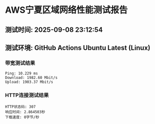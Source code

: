 # AWS宁夏区域网络性能测试报告
## 测试时间: 2025-09-08 23:12:54
## 测试环境: GitHub Actions Ubuntu Latest (Linux)

### 带宽测试结果
```
Ping: 10.229 ms
Download: 1982.60 Mbit/s
Upload: 1903.37 Mbit/s
```

### HTTP连接测试结果
```
HTTP状态码: 307
响应时间: 2.864503秒
下载速度: 0字节/秒
```

